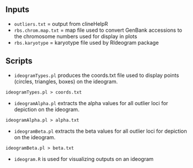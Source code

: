 ## Inputs
* `outliers.txt` = output from clineHelpR
* `rbs.chrom.map.txt` = map file used to convert GenBank accessions to the chromosome numbers used for display in plots
* `rbs.karyotype` = karyotype file used by RIdeogram package

## Scripts
* `ideogramTypes.pl` produces the coords.txt file used to display points (circles, triangles, boxes) on the ideogram. 
```
ideogramTypes.pl > coords.txt
```
* `ideogramAlpha.pl` extracts the alpha values for all outlier loci for depiction on the ideogram. 
```
ideogramAlpha.pl > alpha.txt
```
* `ideogramBeta.pl` extracts the beta values for all outlier loci for depiction on the ideogram. 
```
ideogramBeta.pl > beta.txt
```
* `ideogram.R` is used for visualizing outputs on an ideogram
